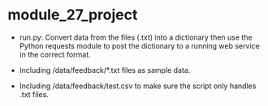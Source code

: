 # module_27_project
- run.py: Convert data from the files (.txt) into a dictionary then use the Python requests module to post the dictionary to a running web service in the correct format.

- Including /data/feedback/*.txt files as sample data.

- Including /data/feedback/test.csv to make sure the script only handles .txt files.
